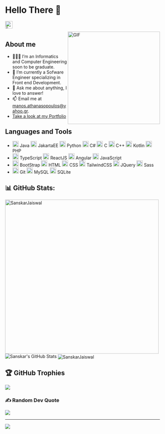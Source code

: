 # Hello There 👋

<a href="https://www.linkedin.com/in/Emmanouil-Athanasopoulos/">
  <img align="left" alt="Emmanouil's LinkedIn" width="24px" src="https://cdn.jsdelivr.net/gh/devicons/devicon/icons/linkedin/linkedin-original.svg" />
</a>

<br />
<br />

<img align="right" width="300" alt="GIF" src="https://media.giphy.com/media/3oz8xSjBmD1ZyELqW4/giphy.gif" />

## About me

- 👨🏽‍💻 I’m an Informatics and Computer Engineering soon to be graduate.
- 🌱 I’m currently a Sofware Engineer specializing in Front end Development.
- 💬 Ask me about anything, I love to answer!
- 📫 Email me at [manos.athanasopoulos@yahoo.gr](mailto:manos.athanasopoulos@yahoo.gr).
- <a href="https://athanasso.github.io">Take a look at my Portfolio </a>

## Languages and Tools

<ul style="direction: flex">
  <li>
    <code><img height="20" src="https://cdn.jsdelivr.net/gh/devicons/devicon/icons/java/java-original-wordmark.svg" /></code> Java
    <code><img height="20" src="https://cdn.jsdelivr.net/gh/devicons/devicon/icons/java/java-plain.svg" /></code> JakartaEE
    <code><img height="20" src="https://cdn.jsdelivr.net/gh/devicons/devicon/icons/python/python-original.svg" /></code> Python
    <code><img height="20" src="https://cdn.jsdelivr.net/gh/devicons/devicon/icons/csharp/csharp-line.svg" /></code> C#
    <code><img height="20" src="https://cdn.jsdelivr.net/gh/devicons/devicon/icons/c/c-original.svg"></code> C
    <code><img height="20" src="https://cdn.jsdelivr.net/gh/devicons/devicon/icons/cplusplus/cplusplus-original.svg"></code> C++
    <code><img height="20" src="https://cdn.jsdelivr.net/gh/devicons/devicon/icons/kotlin/kotlin-original-wordmark.svg"></code> Kotlin
    <code><img height="20" src="https://cdn.jsdelivr.net/gh/devicons/devicon/icons/php/php-original.svg"></code> PHP
  </li>

  <li>
    <code><img height="20" src="https://cdn.jsdelivr.net/gh/devicons/devicon/icons/typescript/typescript-original.svg" /></code> TypeScript
    <code><img height="20" src="https://cdn.jsdelivr.net/gh/devicons/devicon/icons/react/react-original.svg" /></code> ReactJS
    <code><img height="20" src="https://cdn.jsdelivr.net/gh/devicons/devicon/icons/angularjs/angularjs-original.svg" /></code> Angular
    <code><img height="20" src="https://cdn.jsdelivr.net/gh/devicons/devicon/icons/javascript/javascript-original.svg" /></code> JavaScript
  </li>

  <li>
    <code><img height="20" src="https://cdn.jsdelivr.net/gh/devicons/devicon//icons/bootstrap/bootstrap-original-wordmark.svg" /></code> BootStrap
    <code><img height="20" src="https://cdn.jsdelivr.net/gh/devicons/devicon/icons/html5/html5-original.svg"></code> HTML
    <code><img height="20" src="https://cdn.jsdelivr.net/gh/devicons/devicon/icons/css3/css3-original.svg"></code> CSS
    <code><img height="20" src="https://cdn.jsdelivr.net/gh/devicons/devicon/icons/tailwindcss/tailwindcss-plain.svg"></code> TailwindCSS
    <code><img height="20" src="https://cdn.jsdelivr.net/gh/devicons/devicon/icons/jquery/jquery-original-wordmark.svg" /></code> JQuery
    <code><img height="20" src="https://cdn.jsdelivr.net/gh/devicons/devicon/icons/sass/sass-original.svg" /></code> Sass
  </li>

  <li>
    <code><img height="20" src="https://cdn.jsdelivr.net/gh/devicons/devicon/icons/git/git-original.svg"/></code> Git
    <code><img height="20" src="https://cdn.jsdelivr.net/gh/devicons/devicon/icons/mysql/mysql-original.svg" /></code> MySQL
    <code><img height="20" src="https://cdn.jsdelivr.net/gh/devicons/devicon/icons/sqlite/sqlite-original-wordmark.svg" /></code> SQLite
  </li>
</ul>

## 📊 GitHub Stats:
<img align="center" width=500 src="https://github-readme-stats-sigma-five.vercel.app/api/top-langs/?username=athanasso&count_private=true&theme=radical&hide=PHP,ShaderLab" alt="SanskarJaiswal" />
<img src="https://github-readme-stats-sigma-five.vercel.app/api?username=athanasso&show_icons=true&hide_border=true&count_private=true&theme=shades-of-purple&icon_color=fad000" alt="Sanskar's GitHub Stats">
<img align="center" src="https://github-readme-streak-stats.herokuapp.com/?user=athanasso&count_private=true&theme=radical" alt="SanskarJaiswal" />

## 🏆 GitHub Trophies
![](https://github-profile-trophy.vercel.app/?username=athanasso&theme=radical&no-frame=false&no-bg=true&margin-w=4)

### ✍️ Random Dev Quote
![](https://quotes-github-readme.vercel.app/api?type=horizontal&theme=radical)

---
[![](https://visitcount.itsvg.in/api?id=athanasso&label=Profile%20Views&color=5&icon=5&pretty=true)](https://visitcount.itsvg.in)
